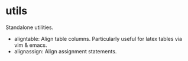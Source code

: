 utils
=====

Standalone utilities.

* aligntable:    Align table columns. Particularly useful for latex tables via vim & emacs.
* alignassign:   Align assignment statements.
